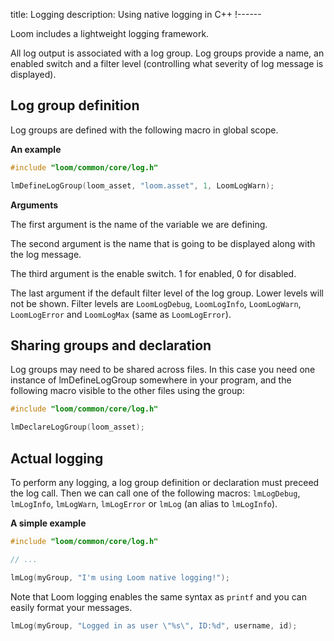 title: Logging
description: Using native logging in C++
!------

Loom includes a lightweight logging framework.

All log output is associated with a log group. Log groups provide a name,
an enabled switch and a filter level (controlling what severity of log message
is displayed).

## Log group definition

Log groups are defined with the following macro in global scope.

**An example**
~~~cpp
#include "loom/common/core/log.h"

lmDefineLogGroup(loom_asset, "loom.asset", 1, LoomLogWarn);
~~~

**Arguments**

The first argument is the name of the variable we are defining.

The second argument is the name that is going to be displayed along with the
log message.

The third argument is the enable switch. 1 for enabled, 0 for disabled.

The last argument if the default filter level of the log group. Lower levels
will not be shown. Filter levels are `LoomLogDebug`, `LoomLogInfo`,
`LoomLogWarn`, `LoomLogError` and `LoomLogMax` (same as `LoomLogError`).

## Sharing groups and declaration

Log groups may need to be shared across files. In this case you need one
instance of lmDefineLogGroup somewhere in your program, and the following
macro visible to the other files using the group:

~~~cpp
#include "loom/common/core/log.h"

lmDeclareLogGroup(loom_asset);
~~~

## Actual logging

To perform any logging, a log group definition or declaration must preceed
the log call. Then we can call one of the following macros: `lmLogDebug`,
`lmLogInfo`, `lmLogWarn`, `lmLogError` or `lmLog` (an alias to `lmLogInfo`). 

**A simple example**
~~~cpp
#include "loom/common/core/log.h"

// ...

lmLog(myGroup, "I'm using Loom native logging!");
~~~

Note that Loom logging enables the same syntax as `printf` and you can easily
format your messages.

~~~cpp
lmLog(myGroup, "Logged in as user \"%s\", ID:%d", username, id);
~~~

